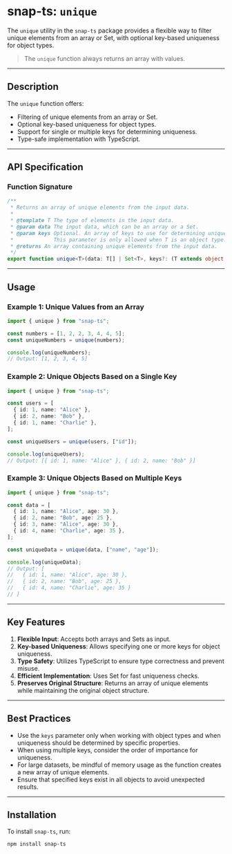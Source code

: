 # snap-ts: `unique`

The `unique` utility in the `snap-ts` package provides a flexible way to filter unique elements from an array or Set, with optional key-based uniqueness for object types.

> The `unique` function always returns an array with values.

---

## Description

The `unique` function offers:

- Filtering of unique elements from an array or Set.
- Optional key-based uniqueness for object types.
- Support for single or multiple keys for determining uniqueness.
- Type-safe implementation with TypeScript.

---

## API Specification

### Function Signature

```ts
/**
 * Returns an array of unique elements from the input data.
 *
 * @template T The type of elements in the input data.
 * @param data The input data, which can be an array or a Set.
 * @param keys Optional. An array of keys to use for determining uniqueness.
 *             This parameter is only allowed when T is an object type.
 * @returns An array containing unique elements from the input data.
 */
export function unique<T>(data: T[] | Set<T>, keys?: (T extends object ? keyof T : never)[]): T[];
```

---

## Usage

### Example 1: Unique Values from an Array

```ts
import { unique } from "snap-ts";

const numbers = [1, 2, 2, 3, 4, 4, 5];
const uniqueNumbers = unique(numbers);

console.log(uniqueNumbers);
// Output: [1, 2, 3, 4, 5]
```

### Example 2: Unique Objects Based on a Single Key

```ts
import { unique } from "snap-ts";

const users = [
  { id: 1, name: "Alice" },
  { id: 2, name: "Bob" },
  { id: 1, name: "Charlie" },
];

const uniqueUsers = unique(users, ["id"]);

console.log(uniqueUsers);
// Output: [{ id: 1, name: "Alice" }, { id: 2, name: "Bob" }]
```

### Example 3: Unique Objects Based on Multiple Keys

```ts
import { unique } from "snap-ts";

const data = [
  { id: 1, name: "Alice", age: 30 },
  { id: 2, name: "Bob", age: 25 },
  { id: 3, name: "Alice", age: 30 },
  { id: 4, name: "Charlie", age: 35 },
];

const uniqueData = unique(data, ["name", "age"]);

console.log(uniqueData);
// Output: [
//   { id: 1, name: "Alice", age: 30 },
//   { id: 2, name: "Bob", age: 25 },
//   { id: 4, name: "Charlie", age: 35 }
// ]
```

---

## Key Features

1. **Flexible Input**: Accepts both arrays and Sets as input.
2. **Key-based Uniqueness**: Allows specifying one or more keys for object uniqueness.
3. **Type Safety**: Utilizes TypeScript to ensure type correctness and prevent misuse.
4. **Efficient Implementation**: Uses Set for fast uniqueness checks.
5. **Preserves Original Structure**: Returns an array of unique elements while maintaining the original object structure.

---

## Best Practices

- Use the `keys` parameter only when working with object types and when uniqueness should be determined by specific properties.
- When using multiple keys, consider the order of importance for uniqueness.
- For large datasets, be mindful of memory usage as the function creates a new array of unique elements.
- Ensure that specified keys exist in all objects to avoid unexpected results.

---

## Installation

To install `snap-ts`, run:

```
npm install snap-ts
```
